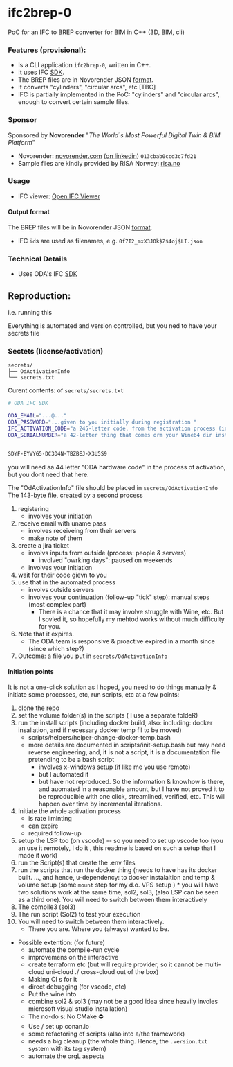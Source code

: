 # ifc2brep-0
PoC for an IFC to BREP converter for BIM  in C++ (3D, BIM, cli)

### Features (provisional):
* Is a CLI application `ifc2brep-0`, written in C++.
* It uses IFC [SDK](https://www.opendesign.com/products/ifc-sdk).
* The BREP files are in Novorender JSON [format](https://github.com/novorender/ts/blob/main/measure/worker/brep.ts).
* It converts "cylinders", "circular arcs", etc [TBC]
* IFC is partially implemented in the PoC: "cylinders" and "circular arcs", enough to convert certain sample files.

### Sponsor
Sponsored by **Novorender** "*The World`s Most Powerful Digital Twin & BIM Platform*"
* Novorender: [novorender.com](https://novorender.com/) ([on linkedin](https://www.linkedin.com/company/novorender/about/)) `013cbab0ccd3c7fd21`
* Sample files are kindly provided by RISA Norway: [risa.no](https://risa.no)

### Usage
* IFC viewer: [Open IFC Viewer](https://openifcviewer.com/)
#### Output format
The BREP files will be in Novorender JSON [format](https://github.com/novorender/ts/blob/main/measure/worker/brep.ts). 
* IFC `id`s are used as filenames, e.g. `0f7I2_mxX3JOk$Z$4oj$LI.json`

### Technical Details
* Uses ODA's IFC [SDK](https://www.opendesign.com/products/ifc-sdk)


## Reproduction:
i.e. running this

Everything is automated and version controlled, but you ned to have your secrets file

### Sectets (license/activation)
```
secrets/
├── OdActivationInfo
└── secrets.txt
```

Curent contents: of `secrets/secrets.txt`
```bash
# ODA IFC SDK

ODA_EMAIL="...@..."
ODA_PASSWORD="...given to you initially during registration "
IFC_ACTIVATION_CODE="a 245-letter code, from the activation process (involves manual & JIRA)"
ODA_SERIALNUMBER="a 42-letter thing that comes orm your Wine64 dir instance"


SDYF-EYVYG5-DC3D4N-TBZBEJ-X3U5S9

```
you will need aa 44 letter "ODA hardware code" in the process of activation, but you dont need that here.

The "OdActivationInfo" file should be placed in `secrets/OdActivationInfo`
The 143-byte file, created by a second process


1. registering
   * involves your initiation
2. receive email with uname pass
   * involves receiveing from their servers
   * make note of them
3. create a jira ticket
   * involvs inputs from outside (process: people & servers)
      * involved "owrking days": paused on weekends
   * involves your initiation
4. wait for their code gievn to you
5. use that in the automated process
   * involvs outside servers
   * involves your continuation (follow-up "tick" step): manual steps (most complex part)
      * There is a chance that it may involve struggle with Wine, etc. But I sovled it, so hopefully my mehtod works without much difficulty for you.
6. Note that it expires.
   * The ODA team is responsive & proactive
   expired in a month since (since which step?)
7. Outcome: a file you put in `secrets/OdActivationInfo`

#### Initiation points
It is not a one-click solution as I hoped, you need to do things manually & initiate some processes, etc, run scripts, etc at a few points:

1. clone the repo
2. set the volume folder(s) in the scripts ( I use a separate foldeR)
2. run the install scripts (including docker build, also: including: docker insallation, and if necessary docker temp fil to be moved)
   * scripts/helpers/helper-change-docker-temp.bash
   * more details are documented in scripts/init-setup.bash but may need reverse engineering, and, it is not a script, it is a documentation file pretending to be a bash script
       * involves x-windows setup (if like me you use remote)
       * but I automated it
       * but have not reproduced. So the information & knowhow is there, and auomated in a reasonable amount, but I have not proved it to be reproducible with one click, streamlined, verified, etc. This will happen over time by incremental iterations.
3. Initiate the whole activation process
   * is rate liminting
   * can expire
   * required follow-up
4. setup the LSP too (on vscode) -- so you need to set up vscode too (you an use it remotely, I do it , this readme is based on such a setup that I made it work)
5. run the Script(s) that create the .env files
6. run the scripts that run the docker thing (needs to have has its docker built. ..., and hence, u-dependency: to docker instalaltion and temp & volume setup (some `mount` step for my d.o. VPS setup )
        * you will have two solutions work at the same time, sol2, sol3, (also LSP can be seen as a third one). You will need to switch between them interactively
7. The compile3 (sol3)
8. The run script (Sol2) to test your execution
9. You will need to switch between them interactively.
   * There you are. Where you (always) wanted to be.

* Possible extention: (for future)
  * automate the compile-run cycle
  * improvemens on the interactive
  * create terraform etc (but will require provider, so it cannot be multi-cloud uni-cloud ./ cross-cloud out of the box)
  * Making CI s for it
  * direct debugging (for vscode, etc)
  * Put the wine into
  * combine sol2 & sol3 (may not be a good idea since heavily involes microsoft visual studio installation)
  * The no-do s: No CMake ⛔️
  * Use / set up conan.io
  * some refactoring of scripts (also into a/the framework)
  * needs a big cleanup (the whole thing. Hence, the `.version.txt` system with its tag system)
  * automate the orgL aspects
